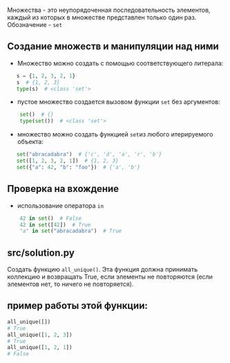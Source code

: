 Множества - это неупорядоченная последовательность элементов, каждый из которых в множестве представлен только один раз.
Обозначение - `set`

## Создание множеств и манипуляции над ними

- Множество можно создать с помощью соответствующего литерала:

```python
   s = {1, 2, 3, 2, 1}
   s  # {1, 2, 3}
   type(s)  # <class 'set'>
```

- пустое множество создается вызовом функции `set` без аргументов:

```python
    set()  # {}
    type(set())  # <class 'set'>
```

- множество можно создать функцией `set`из любого итерируемого объекта:

```python
   set("abracadabra")  # {'c', 'd', 'a', 'r', 'b'}
   set([1, 2, 3, 2, 1])  # {1, 2, 3}
   set({"a": 42, "b": "foo"})  # {'a', 'b'}
```

## Проверка на вхождение

- использование оператора `in`

```python
    42 in set()  # False
    42 in set([42])  # True
    "a" in set("abracadabra")  # True
```

## src/solution.py

Создать функцию `all_unique()`. Эта функция должна принимать коллекцию и возвращать True, если элементы не повторяются (если элементов нет, то ничего не повторяется).

## пример работы этой функции:

```python
all_unique([])
# True
all_unique([1, 2, 3])
# True
all_unique([1, 2, 1])
# False
```
